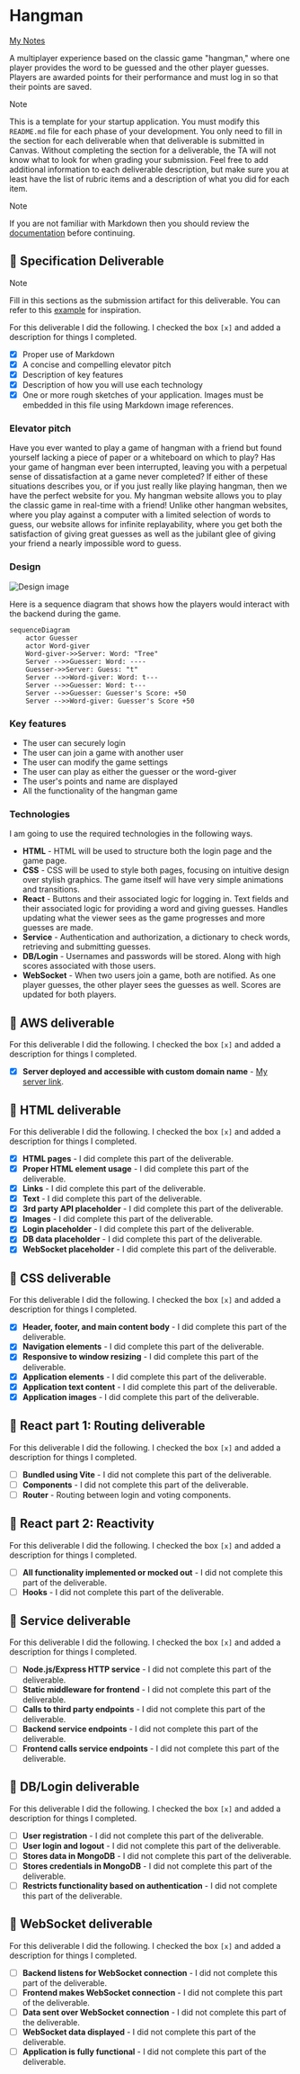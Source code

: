 # Hangman

[My Notes](notes.md)

A multiplayer experience based on the classic game "hangman," where one player provides the word to be guessed and the other player guesses. Players are awarded points for their performance and must log in so that their points are saved.


> [!NOTE]
>  This is a template for your startup application. You must modify this `README.md` file for each phase of your development. You only need to fill in the section for each deliverable when that deliverable is submitted in Canvas. Without completing the section for a deliverable, the TA will not know what to look for when grading your submission. Feel free to add additional information to each deliverable description, but make sure you at least have the list of rubric items and a description of what you did for each item.

> [!NOTE]
>  If you are not familiar with Markdown then you should review the [documentation](https://docs.github.com/en/get-started/writing-on-github/getting-started-with-writing-and-formatting-on-github/basic-writing-and-formatting-syntax) before continuing.

## 🚀 Specification Deliverable

> [!NOTE]
>  Fill in this sections as the submission artifact for this deliverable. You can refer to this [example](https://github.com/webprogramming260/startup-example/blob/main/README.md) for inspiration.

For this deliverable I did the following. I checked the box `[x]` and added a description for things I completed.

- [x] Proper use of Markdown
- [x] A concise and compelling elevator pitch
- [x] Description of key features
- [x] Description of how you will use each technology
- [x] One or more rough sketches of your application. Images must be embedded in this file using Markdown image references.

### Elevator pitch

Have you ever wanted to play a game of hangman with a friend but found yourself lacking a piece of paper or a whiteboard on which to play? Has your game of hangman ever been interrupted, leaving you with a perpetual sense of dissatisfaction  at a game never completed? If either of these situations describes you, or if you just really like playing hangman, then we have the perfect website for you. My hangman website allows you to play the classic game in real-time with a friend! Unlike other hangman websites, where you play against a computer with a limited selection of words to guess, our website allows for infinite replayability, where you get both the satisfaction of giving great guesses as well as the jubilant glee of giving your friend a nearly impossible word to guess.  

### Design

![Design image](https://github.com/user-attachments/assets/9cdc17e7-f0de-43a4-8e66-97b9529f4893)


Here is a sequence diagram that shows how the players would interact with the backend during the game.

```mermaid
sequenceDiagram
    actor Guesser
    actor Word-giver
    Word-giver->>Server: Word: "Tree"
    Server -->>Guesser: Word: ----
    Guesser->>Server: Guess: "t"
    Server -->>Word-giver: Word: t---
    Server -->>Guesser: Word: t---
    Server -->>Guesser: Guesser's Score: +50
    Server -->>Word-giver: Guesser's Score +50
```

### Key features

- The user can securely login
- The user can join a game with another user 
- The user can modify the game settings
- The user can play as either the guesser or the word-giver
- The user's points and name are displayed
- All the functionality of the hangman game

### Technologies

I am going to use the required technologies in the following ways.

- **HTML** - HTML will be used to structure both the login page and the game page.
- **CSS** - CSS will be used to style both pages, focusing on intuitive design over stylish graphics. The game itself will have very simple animations and transitions.
- **React** - Buttons and their associated logic for logging in. Text fields and their associated logic for providing a word and giving guesses. Handles updating what the viewer sees as the game progresses and more guesses are made.
- **Service** - Authentication and authorization, a dictionary to check words, retrieving and submitting guesses.
- **DB/Login** - Usernames and passwords will be stored. Along with high scores associated with those users.
- **WebSocket** - When two users join a game, both are notified. As one player guesses, the other player sees the guesses as well. Scores are updated for both players.

## 🚀 AWS deliverable

For this deliverable I did the following. I checked the box `[x]` and added a description for things I completed.

- [x] **Server deployed and accessible with custom domain name** - [My server link](https://yourdomainnamehere.click).

## 🚀 HTML deliverable

For this deliverable I did the following. I checked the box `[x]` and added a description for things I completed.

- [x] **HTML pages** - I did complete this part of the deliverable.
- [x] **Proper HTML element usage** - I did complete this part of the deliverable.
- [x] **Links** - I did complete this part of the deliverable.
- [x] **Text** - I did complete this part of the deliverable.
- [x] **3rd party API placeholder** - I did complete this part of the deliverable.
- [x] **Images** - I did complete this part of the deliverable.
- [x] **Login placeholder** - I did complete this part of the deliverable.
- [x] **DB data placeholder** - I did complete this part of the deliverable.
- [x] **WebSocket placeholder** - I did complete this part of the deliverable.

## 🚀 CSS deliverable

For this deliverable I did the following. I checked the box `[x]` and added a description for things I completed.

- [x] **Header, footer, and main content body** - I did complete this part of the deliverable.
- [x] **Navigation elements** - I did complete this part of the deliverable.
- [x] **Responsive to window resizing** - I did complete this part of the deliverable.
- [x] **Application elements** - I did complete this part of the deliverable.
- [x] **Application text content** - I did complete this part of the deliverable.
- [x] **Application images** - I did complete this part of the deliverable.

## 🚀 React part 1: Routing deliverable

For this deliverable I did the following. I checked the box `[x]` and added a description for things I completed.

- [ ] **Bundled using Vite** - I did not complete this part of the deliverable.
- [ ] **Components** - I did not complete this part of the deliverable.
- [ ] **Router** - Routing between login and voting components.

## 🚀 React part 2: Reactivity

For this deliverable I did the following. I checked the box `[x]` and added a description for things I completed.

- [ ] **All functionality implemented or mocked out** - I did not complete this part of the deliverable.
- [ ] **Hooks** - I did not complete this part of the deliverable.

## 🚀 Service deliverable

For this deliverable I did the following. I checked the box `[x]` and added a description for things I completed.

- [ ] **Node.js/Express HTTP service** - I did not complete this part of the deliverable.
- [ ] **Static middleware for frontend** - I did not complete this part of the deliverable.
- [ ] **Calls to third party endpoints** - I did not complete this part of the deliverable.
- [ ] **Backend service endpoints** - I did not complete this part of the deliverable.
- [ ] **Frontend calls service endpoints** - I did not complete this part of the deliverable.

## 🚀 DB/Login deliverable

For this deliverable I did the following. I checked the box `[x]` and added a description for things I completed.

- [ ] **User registration** - I did not complete this part of the deliverable.
- [ ] **User login and logout** - I did not complete this part of the deliverable.
- [ ] **Stores data in MongoDB** - I did not complete this part of the deliverable.
- [ ] **Stores credentials in MongoDB** - I did not complete this part of the deliverable.
- [ ] **Restricts functionality based on authentication** - I did not complete this part of the deliverable.

## 🚀 WebSocket deliverable

For this deliverable I did the following. I checked the box `[x]` and added a description for things I completed.

- [ ] **Backend listens for WebSocket connection** - I did not complete this part of the deliverable.
- [ ] **Frontend makes WebSocket connection** - I did not complete this part of the deliverable.
- [ ] **Data sent over WebSocket connection** - I did not complete this part of the deliverable.
- [ ] **WebSocket data displayed** - I did not complete this part of the deliverable.
- [ ] **Application is fully functional** - I did not complete this part of the deliverable.
